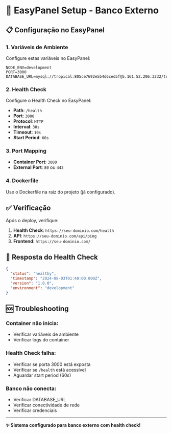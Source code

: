 # 🚀 EasyPanel Setup - Banco Externo

## 📋 Configuração no EasyPanel

### 1. **Variáveis de Ambiente**

Configure estas variáveis no EasyPanel:

```env
NODE_ENV=development
PORT=3000
DATABASE_URL=mysql://tropical:805ce7692e5b4d6ced5f@5.161.52.206:3232/tropical
```

### 2. **Health Check**

Configure o Health Check no EasyPanel:

- **Path**: `/health`
- **Port**: `3000`
- **Protocol**: `HTTP`
- **Interval**: `30s`
- **Timeout**: `10s`
- **Start Period**: `60s`

### 3. **Port Mapping**

- **Container Port**: `3000`
- **External Port**: `80` ou `443`

### 4. **Dockerfile**

Use o Dockerfile na raiz do projeto (já configurado).

## ✅ Verificação

Após o deploy, verifique:

1. **Health Check**: `https://seu-dominio.com/health`
2. **API**: `https://seu-dominio.com/api/ping`
3. **Frontend**: `https://seu-dominio.com/`

## 🔧 Resposta do Health Check

```json
{
  "status": "healthy",
  "timestamp": "2024-08-03T01:40:00.000Z",
  "version": "1.0.0",
  "environment": "development"
}
```

## 🆘 Troubleshooting

### Container não inicia:

- Verificar variáveis de ambiente
- Verificar logs do container

### Health Check falha:

- Verificar se porta 3000 está exposta
- Verificar se `/health` está acessível
- Aguardar start period (60s)

### Banco não conecta:

- Verificar DATABASE_URL
- Verificar conectividade de rede
- Verificar credenciais

---

**✨ Sistema configurado para banco externo com health check!**
